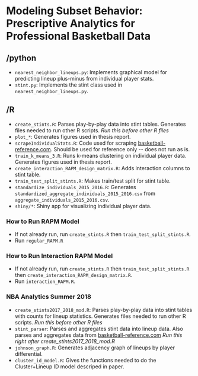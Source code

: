 # Modeling Subset Behavior: Prescriptive Analytics for Professional Basketball Data

## /python
- `nearest_neighbor_lineups.py`: Implements graphical model for predicting lineup plus-minus from individual player stats.
- `stint.py`: Implements the stint class used in `nearest_neighbor_lineups.py`.

## /R
- `create_stints.R`: Parses play-by-play data into stint tables. Generates files needed to run other R scripts. *Run this before other R files*
- `plot_*`: Generates figures used in thesis report.
- `scrapeIndividualStats.R`: Code used for scraping [basketball-reference.com](basketball-reference.com). Should be used for reference only -- does not run as is.
- `train_k_means_3.R`: Runs k-means clustering on individual player data. Generates figures used in thesis report.
- `create_interaction_RAPM_design_matrix.R`: Adds interaction columns to stint table.
- `train_test_split_stints.R`: Makes train/test split for stint table.
- `standardize_individuals_2015_2016.R`: Generates `standardized_aggregate_individuals_2015_2016.csv` from `aggregate_individuals_2015_2016.csv`.
- `shiny/*`: Shiny app for visualizing individual player data.

### How to Run RAPM Model
- If not already run, run `create_stints.R` then `train_test_split_stints.R`.
- Run `regular_RAPM.R`

### How to Run Interaction RAPM Model
- If not already run, run `create_stints.R` then `train_test_split_stints.R` then `create_interaction_RAPM_design_matrix.R`.
- Run `interaction_RAPM.R`.

### NBA Analytics Summer 2018
- `create_stints2017_2018_mod.R`: Parses play-by-play data into stint tables with counts for lineup statistics. Generates files needed to run other R scripts. *Run this before other R files*
- `stint_parser`: Parses and aggregates stint data into lineup data. Also parses and aggregates data from [basketball-reference.com](basketball-reference.com) *Run this right after create_stints2017_2018_mod.R*
- `johnson_graph.R`: Generates adjacency graph of lineups by player differential.
- `cluster_id_model.R`: Gives the functions needed to do the Cluster+Lineup ID model descriped in paper.
